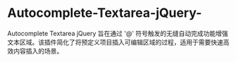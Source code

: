 # Autocomplete-Textarea-jQuery-
Autocomplete Textarea jQuery 旨在通过 '@' 符号触发的无缝自动完成功能增强文本区域。该插件简化了将预定义项目插入可编辑区域的过程，适用于需要快速高效内容插入的场景。
